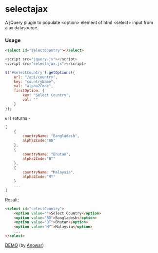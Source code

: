# selectajax
A jQuery plugin to populate &lt;option&gt; element of html &lt;select&gt; input from ajax datasource.



### Usage

```html
<select id="selectCountry"></select>
```
```javascript
<script src="jquery.js"></script>
<script src="selectajax.js"></script>

$('#selectCountry').getOptions({
    url: "/api/country",
    key: "countryName",
    val: "alpha2Code",
    firstOption: {
        key: "Select Country",
        val: ""
    }
});
```

```url``` returns -

```javascript
[
    {
        countryName: "Bangladesh",
        alpha2Code:"BD"
    },
    {
        countryName: "Bhutan",
        alpha2Code:"BT"
    },
    {
        countryName: "Malaysia",
        alpha2Code:"MY"
    }
    ...        
]
```


Result:

```html
<select id="selectCountry">
    <option value="">Select Country</option>
    <option value="BD">Bangladesh</option>
    <option value="BT">Bhutan</option>
    <option value="MY">Malaysia</option>
    ...
</select>
```




[DEMO](https://jsfiddle.net/anowarcst/y1svpbf8/14/?fbclid=IwAR0SvK7ZOF3DRCm2rYHicG1u952yF-wXdqPrTJyJV5O1E3musDH6fWIaWBQ)
(by [Anowar](https://github.com/AnowarCST))
